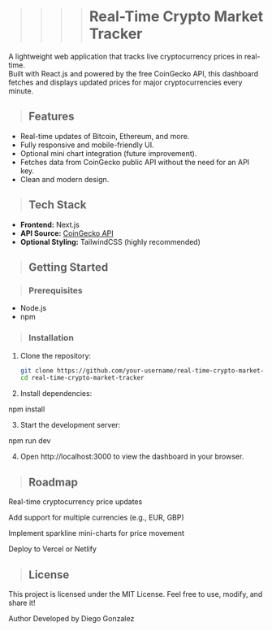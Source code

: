 >>>># Real-Time Crypto Market Tracker

A lightweight web application that tracks live cryptocurrency prices in real-time.  
Built with React.js and powered by the free CoinGecko API, this dashboard fetches and displays updated prices for major cryptocurrencies every minute.

>## Features

- Real-time updates of Bitcoin, Ethereum, and more.
- Fully responsive and mobile-friendly UI.
- Optional mini chart integration (future improvement).
- Fetches data from CoinGecko public API without the need for an API key.
- Clean and modern design.

>## Tech Stack

- **Frontend:** Next.js
- **API Source:** [CoinGecko API](https://www.coingecko.com/en/api)
- **Optional Styling:** TailwindCSS (highly recommended)

>## Getting Started

> ### Prerequisites
- Node.js 
- npm

> ### Installation

1. Clone the repository:
   ```bash
   git clone https://github.com/your-username/real-time-crypto-market-tracker.git
   cd real-time-crypto-market-tracker

2. Install dependencies:

npm install

3. Start the development server:

npm run dev

4. Open http://localhost:3000 to view the dashboard in your browser.

>## Roadmap
 Real-time cryptocurrency price updates

 Add support for multiple currencies (e.g., EUR, GBP)

 Implement sparkline mini-charts for price movement

 Deploy to Vercel or Netlify

>## License
This project is licensed under the MIT License.
Feel free to use, modify, and share it!

Author
Developed by Diego Gonzalez
